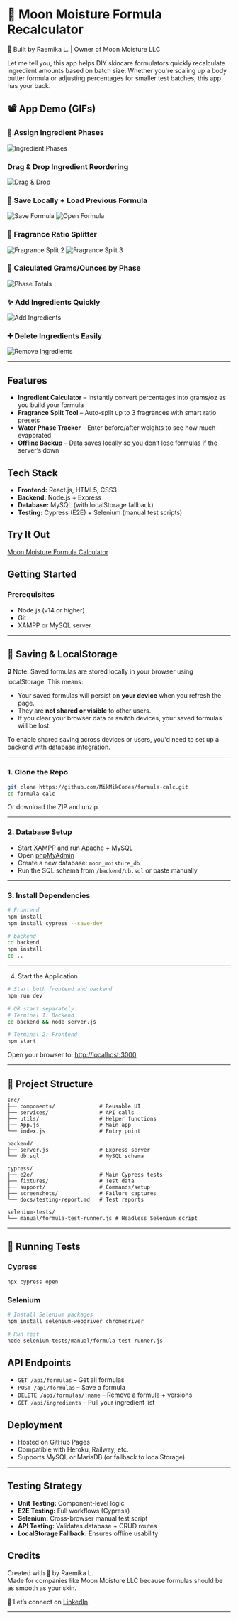 # 🌙 Moon Moisture Formula Recalculator

🎨 Built by Raemika L. | Owner of Moon Moisture LLC

Let me tell you, this app helps DIY skincare formulators quickly recalculate ingredient amounts based on batch size. Whether you're scaling up a body butter formula or adjusting percentages for smaller test batches, this app has your back.

## 📽️ App Demo (GIFs)

### 🎨 Assign Ingredient Phases
![Ingredient Phases](./public/demo/phases.gif)

### Drag & Drop Ingredient Reordering
![Drag & Drop](./public/demo/dragDrop.gif)

### 💾 Save Locally + Load Previous Formula
![Save Formula](./public/demo/saveFormula.gif)
![Open Formula](./public/demo/saveFormula_open.gif)

### 🌸 Fragrance Ratio Splitter
![Fragrance Split 2](./public/demo/fragrance_2.gif)
![Fragrance Split 3](./public/demo/fragrance_3.gif)

### 🧮 Calculated Grams/Ounces by Phase
![Phase Totals](./public/demo/waterPhase.gif)

### ✨ Add Ingredients Quickly
![Add Ingredients](./public/demo/button_ingredient.gif)

### ➕ Delete Ingredients Easily
![Remove Ingredients](./public/demo/button_remove.gif)

---

## Features

- **Ingredient Calculator** – Instantly convert percentages into grams/oz as you build your formula  
- **Fragrance Split Tool** – Auto-split up to 3 fragrances with smart ratio presets  
- **Water Phase Tracker** – Enter before/after weights to see how much evaporated  
- **Offline Backup** – Data saves locally so you don’t lose formulas if the server’s down  


## Tech Stack

- **Frontend:** React.js, HTML5, CSS3  
- **Backend:** Node.js + Express  
- **Database:** MySQL (with localStorage fallback)  
- **Testing:** Cypress (E2E) + Selenium (manual test scripts)

## Try It Out

[Moon Moisture Formula Calculator](https://mikmikcodes.github.io/formula-calc/)


## Getting Started

### Prerequisites
- Node.js (v14 or higher)
- Git
- XAMPP or MySQL server

---

## 💾 Saving & LocalStorage

🔒 Note: Saved formulas are stored locally in your browser using localStorage. This means:

- Your saved formulas will persist on **your device** when you refresh the page.
- They are **not shared or visible** to other users.
- If you clear your browser data or switch devices, your saved formulas will be lost.

To enable shared saving across devices or users, you'd need to set up a backend with database integration.

---

### 1. Clone the Repo
```bash
git clone https://github.com/MikMikCodes/formula-calc.git
cd formula-calc
```

Or download the ZIP and unzip.

---

### 2. Database Setup

- Start XAMPP and run Apache + MySQL  
- Open [phpMyAdmin](http://localhost/phpmyadmin)  
- Create a new database: `moon_moisture_db`  
- Run the SQL schema from `/backend/db.sql` or paste manually

---

### 3. Install Dependencies
```bash
# Frontend
npm install
npm install cypress --save-dev

# backend
cd backend
npm install
cd ..
```
---

4. Start the Application
```bash
# Start both frontend and backend
npm run dev

# OR start separately:
# Terminal 1: Backend
cd backend && node server.js

# Terminal 2: Frontend  
npm start
```
Open your browser to: [http://localhost:3000](http://localhost:3000)

---

## 📁 Project Structure
```
src/
├── components/              # Reusable UI
├── services/                # API calls
├── utils/                   # Helper functions
├── App.js                   # Main app
└── index.js                 # Entry point

backend/
├── server.js                # Express server
└── db.sql                   # MySQL schema

cypress/
├── e2e/                     # Main Cypress tests
├── fixtures/                # Test data
├── support/                 # Commands/setup
├── screenshots/             # Failure captures
└── docs/testing-report.md   # Test reports

selenium-tests/
└── manual/formula-test-runner.js # Headless Selenium script
```

---

## 🧪 Running Tests

### Cypress

```bash
npx cypress open
```

### Selenium

```bash
# Install Selenium packages
npm install selenium-webdriver chromedriver

# Run test
node selenium-tests/manual/formula-test-runner.js
```



## API Endpoints

- `GET /api/formulas` – Get all formulas  
- `POST /api/formulas` – Save a formula  
- `DELETE /api/formulas/:name` – Remove a formula + versions  
- `GET /api/ingredients` – Pull your ingredient list  

## Deployment

- Hosted on GitHub Pages  
- Compatible with Heroku, Railway, etc.  
- Supports MySQL or MariaDB (or fallback to localStorage)  

---

## Testing Strategy

- **Unit Testing:** Component-level logic
- **E2E Testing:** Full workflows (Cypress)
- **Selenium:** Cross-browser manual test script
- **API Testing:** Validates database + CRUD routes
- **LocalStorage Fallback:** Ensures offline usability


## Credits

Created with 💜 by Raemika L.  
Made for companies like Moon Moisture LLC because formulas should be as smooth as your skin.

💼 Let’s connect on [LinkedIn](https://www.linkedin.com/in/raemikalugo/)


---